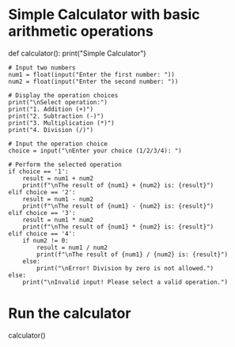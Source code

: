 # Simple Calculator with basic arithmetic operations

def calculator():
    print("Simple Calculator")
    
    # Input two numbers
    num1 = float(input("Enter the first number: "))
    num2 = float(input("Enter the second number: "))
    
    # Display the operation choices
    print("\nSelect operation:")
    print("1. Addition (+)")
    print("2. Subtraction (-)")
    print("3. Multiplication (*)")
    print("4. Division (/)")
    
    # Input the operation choice
    choice = input("\nEnter your choice (1/2/3/4): ")
    
    # Perform the selected operation
    if choice == '1':
        result = num1 + num2
        print(f"\nThe result of {num1} + {num2} is: {result}")
    elif choice == '2':
        result = num1 - num2
        print(f"\nThe result of {num1} - {num2} is: {result}")
    elif choice == '3':
        result = num1 * num2
        print(f"\nThe result of {num1} * {num2} is: {result}")
    elif choice == '4':
        if num2 != 0:
            result = num1 / num2
            print(f"\nThe result of {num1} / {num2} is: {result}")
        else:
            print("\nError! Division by zero is not allowed.")
    else:
        print("\nInvalid input! Please select a valid operation.")

# Run the calculator
calculator()

